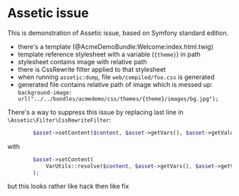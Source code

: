 Assetic issue
========================

This is demonstration of Assetic issue, based on Symfony standard edition.

+ there's a template (@AcmeDemoBundle:Welcome:index.html.twig)
+ template reference stylesheet with a variable (`{theme}`) in path
+ stylesheet contains image with relative path
+ there is CssRewrite filter applied to that stylesheet
+ when running `assetic:dump`, file `web/compiled/foo.css` is generated
+ generated file contains relative path of image which is messed up: `background-image: url("../../bundles/acmedemo/css/themes/{theme}/images/bg.jpg");`

There's a way to suppress this issue by replacing last line in `\Assetic\Filter\CssRewriteFilter`:

```PHP
        $asset->setContent($content, $asset->getVars(), $asset->getValues());
```
with
```PHP
        $asset->setContent(
			VarUtils::resolve($content, $asset->getVars(), $asset->getValues())
		);
```
but this looks rather like hack then like fix
